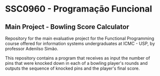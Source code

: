 # SSC0960 - Programação Funcional
## Main Project - Bowling Score Calculator

Repository for the main evaluative project for the Functional Programming course offered for information systems undergraduates at ICMC - USP, by professor Adenilso Simão.

This repository contains a program that receives as input the number of pins that were knocked down in each of a bowling player's rounds and outputs the sequence of knocked pins and the player's final score.
